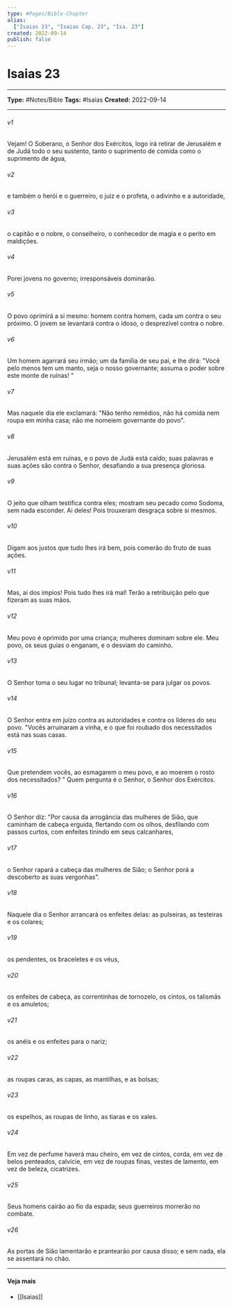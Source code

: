 ```yaml
---
type: #Pages/Bible-Chapter
alias:
  ["Isaias 23", "Isaias Cap. 23", "Isa. 23"]
created: 2022-09-14
publish: false
---
```


# Isaias 23

---

**Type:** #Notes/Bible
**Tags:** #Isaias
**Created:** 2022-09-14

---

###### v1
Vejam! O Soberano, o Senhor dos Exércitos, logo irá retirar de Jerusalém e de Judá todo o seu sustento, tanto o suprimento de comida como o suprimento de água,
###### v2
e também o herói e o guerreiro, o juiz e o profeta, o adivinho e a autoridade,
###### v3
o capitão e o nobre, o conselheiro, o conhecedor de magia e o perito em maldições.
###### v4
Porei jovens no governo; irresponsáveis dominarão.
###### v5
O povo oprimirá a si mesmo: homem contra homem, cada um contra o seu próximo. O jovem se levantará contra o idoso, o desprezível contra o nobre.
###### v6
Um homem agarrará seu irmão; um da família de seu pai, e lhe dirá: "Você pelo menos tem um manto, seja o nosso governante; assuma o poder sobre este monte de ruínas! "
###### v7
Mas naquele dia ele exclamará: "Não tenho remédios, não há comida nem roupa em minha casa; não me nomeiem governante do povo".
###### v8
Jerusalém está em ruínas, e o povo de Judá está caído; suas palavras e suas ações são contra o Senhor, desafiando a sua presença gloriosa.
###### v9
O jeito que olham testifica contra eles; mostram seu pecado como Sodoma, sem nada esconder. Ai deles! Pois trouxeram desgraça sobre si mesmos.
###### v10
Digam aos justos que tudo lhes irá bem, pois comerão do fruto de suas ações.
###### v11
Mas, ai dos ímpios! Pois tudo lhes irá mal! Terão a retribuição pelo que fizeram as suas mãos.
###### v12
Meu povo é oprimido por uma criança; mulheres dominam sobre ele. Meu povo, os seus guias o enganam, e o desviam do caminho.
###### v13
O Senhor toma o seu lugar no tribunal; levanta-se para julgar os povos.
###### v14
O Senhor entra em juízo contra as autoridades e contra os líderes do seu povo. "Vocês arruinaram a vinha, e o que foi roubado dos necessitados está nas suas casas.
###### v15
Que pretendem vocês, ao esmagarem o meu povo, e ao moerem o rosto dos necessitados? " Quem pergunta é o Senhor, o Senhor dos Exércitos.
###### v16
O Senhor diz: "Por causa da arrogância das mulheres de Sião, que caminham de cabeça erguida, flertando com os olhos, desfilando com passos curtos, com enfeites tinindo em seus calcanhares,
###### v17
o Senhor rapará a cabeça das mulheres de Sião; o Senhor porá a descoberto as suas vergonhas".
###### v18
Naquele dia o Senhor arrancará os enfeites delas: as pulseiras, as testeiras e os colares;
###### v19
os pendentes, os braceletes e os véus,
###### v20
os enfeites de cabeça, as correntinhas de tornozelo, os cintos, os talismãs e os amuletos;
###### v21
os anéis e os enfeites para o nariz;
###### v22
as roupas caras, as capas, as mantilhas, e as bolsas;
###### v23
os espelhos, as roupas de linho, as tiaras e os xales.
###### v24
Em vez de perfume haverá mau cheiro, em vez de cintos, corda, em vez de belos penteados, calvície, em vez de roupas finas, vestes de lamento, em vez de beleza, cicatrizes.
###### v25
Seus homens cairão ao fio da espada; seus guerreiros morrerão no combate.
###### v26
As portas de Sião lamentarão e prantearão por causa disso; e sem nada, ela se assentará no chão.


---

#### Veja mais

- [[Isaias]]
